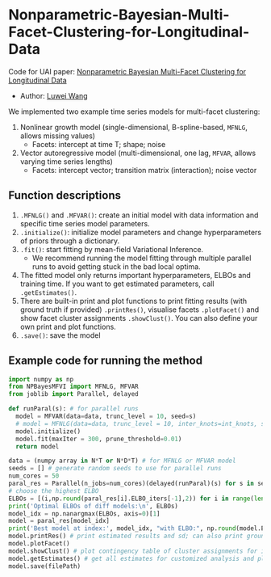 # Nonparametric-Bayesian-Multi-Facet-Clustering-for-Longitudinal-Data
Code for UAI paper: [Nonparametric Bayesian Multi-Facet Clustering for Longitudinal Data](https://openreview.net/forum?id=o7xZLAheJ5)

- Author: [Luwei Wang](https://demi-wlw.github.io/)

We implemented two example time series models for multi-facet clustering:
1. Nonlinear growth model (single-dimensional, B-spline-based, `MFNLG`, allows missing values)
   - Facets: intercept at time T; shape; noise
3. Vector autoregressive model (multi-dimensional, one lag, `MFVAR`, allows varying time series lengths)
   - Facets: intercept vector; transition matrix (interaction); noise vector

## Function descriptions ##
1. `.MFNLG()` and `.MFVAR()`: create an initial model with data information and specific time series model parameters.
2. `.initialize()`: initialize model parameters and change hyperparameters of priors through a dictionary.
3. `.fit()`: start fitting by mean-field Variational Inference.
   - We recommend running the model fitting through multiple parallel runs to avoid getting stuck in the bad local optima.
4. The fitted model only returns important hyperparameters, ELBOs and training time. If you want to get estimated parameters, call `.getEstimates()`.
5. There are built-in print and plot functions to print fitting results (with ground truth if provided) `.printRes()`, visualise facets `.plotFacet()` and show facet cluster assignments `.showClust()`. You can also define your own print and plot functions.
6. `.save()`: save the model

## Example code for running the method
```python
import numpy as np
from NPBayesMFVI import MFNLG, MFVAR
from joblib import Parallel, delayed

def runParal(s): # for parallel runs
  model = MFVAR(data=data, trunc_level = 10, seed=s)
  # model = MFNLG(data=data, trunc_level = 10, inter_knots=int_knots, seed=s)
  model.initialize()
  model.fit(maxIter = 300, prune_threshold=0.01)
  return model

data = (numpy array in N*T or N*D*T) # for MFNLG or MFVAR model
seeds = [] # generate random seeds to use for parallel runs
num_cores = 50
paral_res = Parallel(n_jobs=num_cores)(delayed(runParal)(s) for s in seeds)
# choose the highest ELBO
ELBOs = [(i,np.round(paral_res[i].ELBO_iters[-1],2)) for i in range(len(paral_res))]
print('Optimal ELBOs of diff models:\n', ELBOs)
model_idx = np.nanargmax(ELBOs, axis=0)[1]
model = paral_res[model_idx]
print('Best model at index:', model_idx, "with ELBO:", np.round(model.ELBO_iters[-1],2),"; Model seed:", model.seed)
model.printRes() # print estimated results and sd; can also print ground truth if provided (a,pi_a,beta/Beta,pi_beta/pi_Beta,sigma,pi_sigma)
model.plotFacet()
model.showClust() # plot contingency table of cluster assignments for intercepts and coefficients
model.getEstimates() # get all estimates for customized analysis and plots
model.save(filePath)
```
